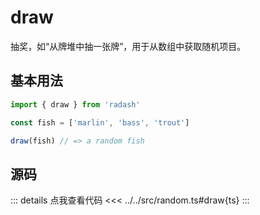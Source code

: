 # draw

抽奖，如“从牌堆中抽一张牌”，用于从数组中获取随机项目。

## 基本用法

```ts
import { draw } from 'radash'

const fish = ['marlin', 'bass', 'trout']

draw(fish) // => a random fish
```

## 源码

::: details 点我查看代码
<<< ../../src/random.ts#draw{ts}
:::
